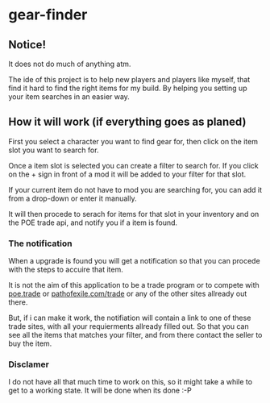 # gear-finder

## Notice! 

It does not do much of anything atm.

The ide of this project is to help new players and players like myself,
that find it hard to find the right items for my build. By helping you setting up your item searches in an easier way.

## How it will work (if everything goes as planed)

First you select a character you want to find gear for, then click on the item slot you want to search for.

Once a item slot is selected you can create a filter to search for. If you click on the + sign in front of a mod it will be added to your filter for that slot.

If your current item do not have to mod you are searching for, you can add it from a drop-down or enter it manually.

It will then procede to serach for items for that slot in your inventory and on the POE trade api, and notify you if a item is found.

### The notification

When a upgrade is found you will get a notification so that you can procede with the steps to accuire that item.

It is not the aim of this application to be a trade program or to compete with [poe.trade](http://poe.trade/) or [pathofexile.com/trade](https://www.pathofexile.com/trade) or any of the other sites allready out there.

But, if i can make it work, the notifiation will contain a link to one of these trade sites, with all your requierments allready filled out. So that you can see all the items that matches your filter, and from there contact the seller to buy the item.

### Disclamer

I do not have all that much time to work on this, so it might take a while to get to a working state. It will be done when its done :-P
